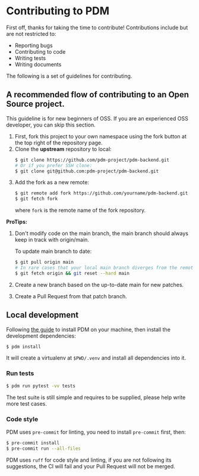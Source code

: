 # Contributing to PDM

First off, thanks for taking the time to contribute! Contributions include but are not restricted to:

* Reporting bugs
* Contributing to code
* Writing tests
* Writing documents

The following is a set of guidelines for contributing.

## A recommended flow of contributing to an Open Source project.

This guideline is for new beginners of OSS. If you are an experienced OSS developer, you can skip
this section.

1. First, fork this project to your own namespace using the fork button at the top right of the repository page.
2. Clone the **upstream** repository to local:
   ```bash
   $ git clone https://github.com/pdm-project/pdm-backend.git
   # Or if you prefer SSH clone:
   $ git clone git@github.com:pdm-project/pdm-backend.git
   ```
3. Add the fork as a new remote:
   ```bash
   $ git remote add fork https://github.com/yourname/pdm-backend.git
   $ git fetch fork
   ```
   where `fork` is the remote name of the fork repository.

**ProTips:**

1. Don't modify code on the main branch, the main branch should always keep in track with origin/main.

   To update main branch to date:

   ```bash
   $ git pull origin main
   # In rare cases that your local main branch diverges from the remote main:
   $ git fetch origin && git reset --hard main
   ```
2. Create a new branch based on the up-to-date main for new patches.
3. Create a Pull Request from that patch branch.

## Local development

Following [the guide][pdm-install] to install PDM on your machine, then install the development dependencies:

```bash
$ pdm install
```

It will create a virtualenv at `$PWD/.venv` and install all dependencies into it.

[pdm-install]: https://pdm-project.org/latest/#installation

### Run tests

```bash
$ pdm run pytest -vv tests
```

The test suite is still simple and requires to be supplied, please help write more test cases.

### Code style

PDM uses `pre-commit` for linting, you need to install `pre-commit` first, then:

```bash
$ pre-commit install
$ pre-commit run --all-files
```

PDM uses `ruff` for code style and linting, if you are not following its
suggestions, the CI will fail and your Pull Request will not be merged.
